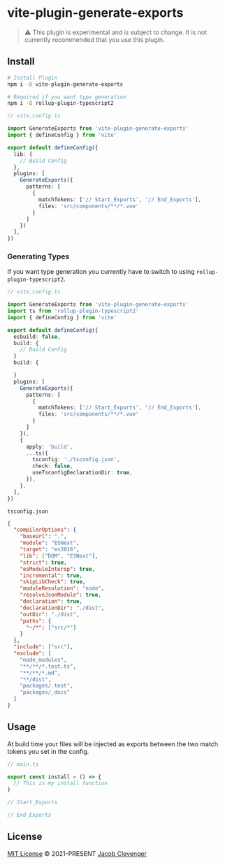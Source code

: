 # vite-plugin-generate-exports

> ⚠️ This plugin is experimental and is subject to change. It is not currently recommended that you use this plugin.

## Install
```bash
# Install Plugin
npm i -D vite-plugin-generate-exports

# Required if you want type generation
npm i -D rollup-plugin-typescript2
```

```ts
// vite.config.ts

import GenerateExports from 'vite-plugin-generate-exports'
import { defineConfig } from 'vite'

export default defineConfig({
  lib: {
    // Build Config
  },
  plugins: [
    GenerateExports({
      patterns: [
        {
          matchTokens: ['// Start_Exports', '// End_Exports'],
          files: 'src/components/**/*.vue'
        }
      ]
    })
  ],
})
```

### Generating Types
If you want type generation you currently have to switch to using `rollup-plugin-typescript2`. 

```ts
// vite.config.ts

import GenerateExports from 'vite-plugin-generate-exports'
import ts from 'rollup-plugin-typescript2'
import { defineConfig } from 'vite'

export default defineConfig({
  esbuild: false,
  build: {
    // Build Config
  }
  build: {

  }
  plugins: [
    GenerateExports({
      patterns: [
        {
          matchTokens: ['// Start_Exports', '// End_Exports'],
          files: 'src/components/**/*.vue'
        }
      ]
    }),
    {
      apply: 'build',
      ...ts({
        tsconfig: './tsconfig.json',
        check: false,
        useTsconfigDeclarationDir: true,
      }),
    },
  ],
})
```

`tsconfig.json`
```json
{
  "compilerOptions": {
    "baseUrl": ".",
    "module": "ESNext",
    "target": "es2016",
    "lib": ["DOM", "ESNext"],
    "strict": true,
    "esModuleInterop": true,
    "incremental": true,
    "skipLibCheck": true,
    "moduleResolution": "node",
    "resolveJsonModule": true,
    "declaration": true,
    "declarationDir": "./dist",
    "outDir": "./dist",
    "paths": {
      "~/*": ["src/*"]
    }
  },
  "include": ["src"],
  "exclude": [
    "node_modules",
    "**/**/*.test.ts",
    "**/**/*.md",
    "**/dist",
    "packages/.test",
    "packages/_docs"
  ]
}
```

## Usage

At build time your files will be injected as exports between the two match tokens you set in the config.
```ts
// main.ts

export const install = () => {
  // This is my install function
}

// Start_Exports

// End_Exports

```


## License

[MIT License](https://github.com/jacobclevenger/vite-plugin-generate-exports/blob/main/LICENSE) © 2021-PRESENT [Jacob Clevenger](https://github.com/jacobclevenger)